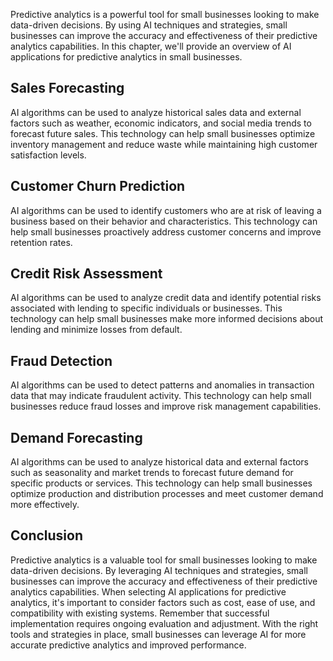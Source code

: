 
Predictive analytics is a powerful tool for small businesses looking to make data-driven decisions. By using AI techniques and strategies, small businesses can improve the accuracy and effectiveness of their predictive analytics capabilities. In this chapter, we'll provide an overview of AI applications for predictive analytics in small businesses.

Sales Forecasting
-----------------

AI algorithms can be used to analyze historical sales data and external factors such as weather, economic indicators, and social media trends to forecast future sales. This technology can help small businesses optimize inventory management and reduce waste while maintaining high customer satisfaction levels.

Customer Churn Prediction
-------------------------

AI algorithms can be used to identify customers who are at risk of leaving a business based on their behavior and characteristics. This technology can help small businesses proactively address customer concerns and improve retention rates.

Credit Risk Assessment
----------------------

AI algorithms can be used to analyze credit data and identify potential risks associated with lending to specific individuals or businesses. This technology can help small businesses make more informed decisions about lending and minimize losses from default.

Fraud Detection
---------------

AI algorithms can be used to detect patterns and anomalies in transaction data that may indicate fraudulent activity. This technology can help small businesses reduce fraud losses and improve risk management capabilities.

Demand Forecasting
------------------

AI algorithms can be used to analyze historical data and external factors such as seasonality and market trends to forecast future demand for specific products or services. This technology can help small businesses optimize production and distribution processes and meet customer demand more effectively.

Conclusion
----------

Predictive analytics is a valuable tool for small businesses looking to make data-driven decisions. By leveraging AI techniques and strategies, small businesses can improve the accuracy and effectiveness of their predictive analytics capabilities. When selecting AI applications for predictive analytics, it's important to consider factors such as cost, ease of use, and compatibility with existing systems. Remember that successful implementation requires ongoing evaluation and adjustment. With the right tools and strategies in place, small businesses can leverage AI for more accurate predictive analytics and improved performance.
